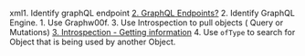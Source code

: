 xml1. Identify graphQL endpoint  [2. GraphQL Endpoints?](<2. GraphQL Endpoints?.md>)
2. Identify GraphQL Engine. 
	1. Use Graphw00f.
3. Use Introspection to pull objects ( Query or Mutations)   [3. Introspection - Getting information](<3. Introspection - Getting information.md>)
4. Use `ofType` to search for Object that is being used by another Object. 